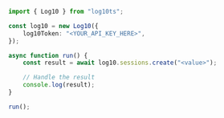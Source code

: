 <!-- Start SDK Example Usage [usage] -->
```typescript
import { Log10 } from "log10ts";

const log10 = new Log10({
    log10Token: "<YOUR_API_KEY_HERE>",
});

async function run() {
    const result = await log10.sessions.create("<value>");

    // Handle the result
    console.log(result);
}

run();

```
<!-- End SDK Example Usage [usage] -->